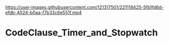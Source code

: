 

https://user-images.githubusercontent.com/121317501/221118425-5fb1fd6d-efdb-4024-b0aa-f7b33c6e551f.mp4

# CodeClause_Timer_and_Stopwatch
